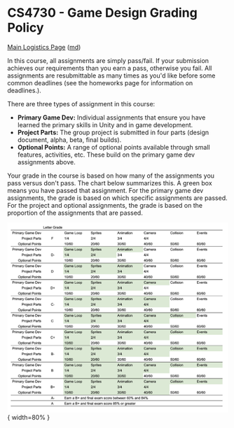 CS4730 - Game Design Grading Policy
===============================

[Main Logistics Page](index.html) ([md](index.md))

In this course, all assignments are simply pass/fail. If your submission achieves our requirements than you earn a pass, otherwise you fail. All assignments are resubmittable as many times as you'd like before some common deadlines (see the homeworks page for information on deadlines.).

There are three types of assignment in this course:

- **Primary Game Dev:** Individual assignments that ensure you have learned the primary skills in Unity and in game development.
- **Project Parts:** The group project is submitted in four parts (design document, alpha, beta, final builds).
- **Optional Points:** A range of optional points available through small features, activities, etc. These build on the primary game dev assignments above.

Your grade in the course is based on how many of the assignments you pass versus don't pass. The chart below summarizes this. A green box means you have passed that assignment. For the primary game dev assignments, the grade is based on which specific assignments are passed. For the project and optional assignments, the grade is based on the proportion of the assignments that are passed.


![](./images/gradingSummary.png){ width=80% }